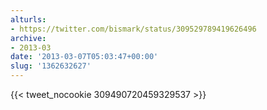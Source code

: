 ```yaml
---
alturls:
- https://twitter.com/bismark/status/309529789419626496
archive:
- 2013-03
date: '2013-03-07T05:03:47+00:00'
slug: '1362632627'
---
```


{{< tweet_nocookie 309490720459329537 >}}
